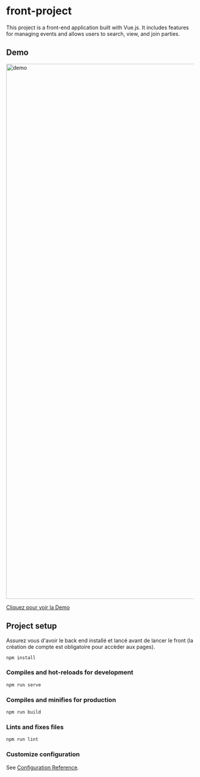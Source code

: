 # front-project

This project is a front-end application built with Vue.js. It includes features for managing events and allows users to search, view, and join parties.

## Demo

[<img width="1437" alt="demo" src="src/assets/demo/demo.gif">](https://drive.google.com/file/d/1n2sFY1WcnAiw7U2CWUhyMBgstKnh6WY1/view?usp=drive_link)

[Cliquez pour voir la Demo](https://drive.google.com/file/d/1n2sFY1WcnAiw7U2CWUhyMBgstKnh6WY1/view?usp=drive_link)


## Project setup

Assurez vous d'avoir le back end installé et lancé avant de lancer le front (la création de compte est obligatoire pour accèder aux pages).
```
npm install
```

### Compiles and hot-reloads for development
```
npm run serve
```

### Compiles and minifies for production
```
npm run build
```

### Lints and fixes files
```
npm run lint
```

### Customize configuration
See [Configuration Reference](https://cli.vuejs.org/config/).
